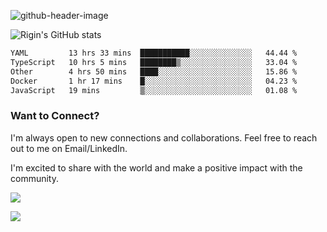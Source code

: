 
![github-header-image](https://github.com/riginoommen/riginoommen/assets/3840244/889cae65-df55-4cda-86cc-bf21bf1f2e96)

![Rigin's GitHub stats](https://github-readme-stats.vercel.app/api?username=riginoommen\&show_icons=true\&show=reviews,discussions_started,discussions_answered,prs_merged,prs_merged_percentage)


<!--START_SECTION:waka-->

```txt
YAML         13 hrs 33 mins  ███████████░░░░░░░░░░░░░░   44.44 %
TypeScript   10 hrs 5 mins   ████████▒░░░░░░░░░░░░░░░░   33.04 %
Other        4 hrs 50 mins   ████░░░░░░░░░░░░░░░░░░░░░   15.86 %
Docker       1 hr 17 mins    █░░░░░░░░░░░░░░░░░░░░░░░░   04.23 %
JavaScript   19 mins         ▒░░░░░░░░░░░░░░░░░░░░░░░░   01.08 %
```

<!--END_SECTION:waka-->

### Want to Connect?

I'm always open to new connections and collaborations. Feel free to reach out to me on Email/LinkedIn.

I'm excited to share with the world and make a positive impact with the community.

![](https://komarev.com/ghpvc/?username=riginoommen)

![](https://hit.yhype.me/github/profile?user_id=3840244)

